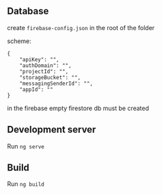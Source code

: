 ## Database

create `firebase-config.json` in the root of the folder

scheme:

```
{
    "apiKey": "",
    "authDomain": "",
    "projectId": "",
    "storageBucket": "",
    "messagingSenderId": "",
    "appId": ""
}
```

in the firebase empty firestore db must be created

## Development server

Run `ng serve`

## Build

Run `ng build` 